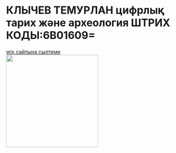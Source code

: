 <!DOCTYPE html>
<html>
<head>
	<meta charset="utf-8">
	<meta name="viewport" content="width=device-width, initial-scale=1">
	<title>ICT 14-15</title>
</head>
<body>
<h1>КЛЫЧЕВ ТЕМУРЛАН цифрлық тарих және археология ШТРИХ КОДЫ:6В01609=</h1>
<a href="https://temurlanklycev.wixsite.com/my-site-14"> wix сайтына сылтеме</a>
<br>
<img src="https://static.wixstatic.com/media/d135af_05881c240f3c4ac893cbd209c5f949a1~mv2.jpeg/v1/fill/w_514,h_694,al_c,q_80,usm_0.66_1.00_0.01,enc_auto/7704dcd8-bc5e-428e-8dbf-96a82035eace.jpeg" width="250"/>

</body>
</html>
